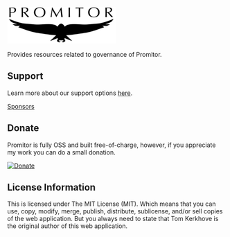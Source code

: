 ![Logo](./logos/promitor-small.png)

Provides resources related to governance of Promitor.

## Support

Learn more about our support options [here](https://github.com/tomkerkhove/promitor/blob/master/SUPPORT.md).

[Sponsors](media/sponsor-overview.png)

## Donate

Promitor is fully OSS and built free-of-charge, however, if you appreciate my work
you can do a small donation.

[![Donate](https://img.shields.io/badge/Donate%20via-GitHub-blue.svg?style=flat-square)](https://github.com/sponsors/promitor)

## License Information

This is licensed under The MIT License (MIT). Which means that you can use, copy,
modify, merge, publish, distribute, sublicense, and/or sell copies of the web
application. But you always need to state that Tom Kerkhove is the original author
of this web application.
